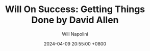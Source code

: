---
title: "Will On Success: Getting Things Done by David Allen"
author: Will Napolini
date: 2024-04-09 20:55:00 +0800
categories: [Mindset, Book-summaries]
tags:
  [
    getting-things-done,
    david-allen,
    productivity,
    time-management,
    goal-setting,
    task-organization,
    stress-reduction,
    work-life-balance,
    personal-effectiveness,
    action-planning,
    decision-making,
    procrastination,
    focus,
    workflow-management,
    goal-achievement,
    life-hacks
  ]
image: https://pbs.twimg.com/media/GO1mwvqWQAADZrS?format=jpg&name=large
alt: "Will On Success: Getting Things Done by David Allen"
fallback:
  - 
  # Replace with the URL of your backup image
  -
  # Replace with the URL of your backup image
---